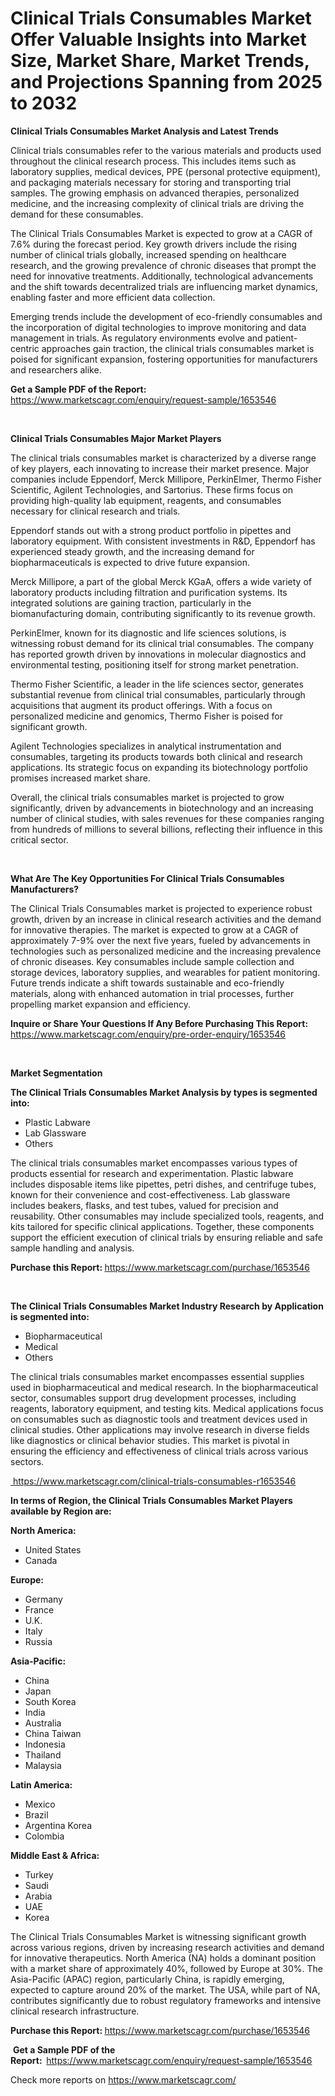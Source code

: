 <p><h1>Clinical Trials Consumables Market Offer Valuable Insights into Market Size, Market Share, Market Trends, and Projections Spanning from 2025 to 2032</h1></p><p><strong>Clinical Trials Consumables Market Analysis and Latest Trends</strong></p>
<p><p>Clinical trials consumables refer to the various materials and products used throughout the clinical research process. This includes items such as laboratory supplies, medical devices, PPE (personal protective equipment), and packaging materials necessary for storing and transporting trial samples. The growing emphasis on advanced therapies, personalized medicine, and the increasing complexity of clinical trials are driving the demand for these consumables.</p><p>The Clinical Trials Consumables Market is expected to grow at a CAGR of 7.6% during the forecast period. Key growth drivers include the rising number of clinical trials globally, increased spending on healthcare research, and the growing prevalence of chronic diseases that prompt the need for innovative treatments. Additionally, technological advancements and the shift towards decentralized trials are influencing market dynamics, enabling faster and more efficient data collection. </p><p>Emerging trends include the development of eco-friendly consumables and the incorporation of digital technologies to improve monitoring and data management in trials. As regulatory environments evolve and patient-centric approaches gain traction, the clinical trials consumables market is poised for significant expansion, fostering opportunities for manufacturers and researchers alike.</p></p>
<p><strong>Get a Sample PDF of the Report:&nbsp;</strong> <a href="https://www.marketscagr.com/enquiry/request-sample/1653546?utm_campaign=2650&utm_medium=2&utm_source=Github&utm_content=ia&utm_term=08032025&utm_id=clinical-trials-consumables">https://www.marketscagr.com/enquiry/request-sample/1653546</a></p>
<p>&nbsp;</p>
<p><strong>Clinical Trials Consumables Major Market Players</strong></p>
<p><p>The clinical trials consumables market is characterized by a diverse range of key players, each innovating to increase their market presence. Major companies include Eppendorf, Merck Millipore, PerkinElmer, Thermo Fisher Scientific, Agilent Technologies, and Sartorius. These firms focus on providing high-quality lab equipment, reagents, and consumables necessary for clinical research and trials.</p><p>Eppendorf stands out with a strong product portfolio in pipettes and laboratory equipment. With consistent investments in R&D, Eppendorf has experienced steady growth, and the increasing demand for biopharmaceuticals is expected to drive future expansion.</p><p>Merck Millipore, a part of the global Merck KGaA, offers a wide variety of laboratory products including filtration and purification systems. Its integrated solutions are gaining traction, particularly in the biomanufacturing domain, contributing significantly to its revenue growth.</p><p>PerkinElmer, known for its diagnostic and life sciences solutions, is witnessing robust demand for its clinical trial consumables. The company has reported growth driven by innovations in molecular diagnostics and environmental testing, positioning itself for strong market penetration.</p><p>Thermo Fisher Scientific, a leader in the life sciences sector, generates substantial revenue from clinical trial consumables, particularly through acquisitions that augment its product offerings. With a focus on personalized medicine and genomics, Thermo Fisher is poised for significant growth.</p><p>Agilent Technologies specializes in analytical instrumentation and consumables, targeting its products towards both clinical and research applications. Its strategic focus on expanding its biotechnology portfolio promises increased market share.</p><p>Overall, the clinical trials consumables market is projected to grow significantly, driven by advancements in biotechnology and an increasing number of clinical studies, with sales revenues for these companies ranging from hundreds of millions to several billions, reflecting their influence in this critical sector.</p></p>
<p>&nbsp;</p>
<p><strong>What Are The Key Opportunities For Clinical Trials Consumables Manufacturers?</strong></p>
<p><p>The Clinical Trials Consumables market is projected to experience robust growth, driven by an increase in clinical research activities and the demand for innovative therapies. The market is expected to grow at a CAGR of approximately 7-9% over the next five years, fueled by advancements in technologies such as personalized medicine and the increasing prevalence of chronic diseases. Key consumables include sample collection and storage devices, laboratory supplies, and wearables for patient monitoring. Future trends indicate a shift towards sustainable and eco-friendly materials, along with enhanced automation in trial processes, further propelling market expansion and efficiency.</p></p>
<p><strong>Inquire or Share Your Questions If Any Before Purchasing This Report:</strong> <a href="https://www.marketscagr.com/enquiry/pre-order-enquiry/1653546?utm_campaign=2650&utm_medium=2&utm_source=Github&utm_content=ia&utm_term=08032025&utm_id=clinical-trials-consumables">https://www.marketscagr.com/enquiry/pre-order-enquiry/1653546</a></p>
<p>&nbsp;</p>
<p><strong>Market Segmentation</strong></p>
<p><strong>The Clinical Trials Consumables Market Analysis by types is segmented into:</strong></p>
<p><ul><li>Plastic Labware</li><li>Lab Glassware</li><li>Others</li></ul></p>
<p><p>The clinical trials consumables market encompasses various types of products essential for research and experimentation. Plastic labware includes disposable items like pipettes, petri dishes, and centrifuge tubes, known for their convenience and cost-effectiveness. Lab glassware includes beakers, flasks, and test tubes, valued for precision and reusability. Other consumables may include specialized tools, reagents, and kits tailored for specific clinical applications. Together, these components support the efficient execution of clinical trials by ensuring reliable and safe sample handling and analysis.</p></p>
<p><strong>Purchase this Report:&nbsp;</strong><a href="https://www.marketscagr.com/purchase/1653546?utm_campaign=2650&utm_medium=2&utm_source=Github&utm_content=ia&utm_term=08032025&utm_id=clinical-trials-consumables">https://www.marketscagr.com/purchase/1653546</a></p>
<p>&nbsp;</p>
<p><strong>The Clinical Trials Consumables Market Industry Research by Application is segmented into:</strong></p>
<p><ul><li>Biopharmaceutical</li><li>Medical</li><li>Others</li></ul></p>
<p><p>The clinical trials consumables market encompasses essential supplies used in biopharmaceutical and medical research. In the biopharmaceutical sector, consumables support drug development processes, including reagents, laboratory equipment, and testing kits. Medical applications focus on consumables such as diagnostic tools and treatment devices used in clinical studies. Other applications may involve research in diverse fields like diagnostics or clinical behavior studies. This market is pivotal in ensuring the efficiency and effectiveness of clinical trials across various sectors.</p></p>
<p><a href="https://www.marketscagr.com/clinical-trials-consumables-r1653546?utm_campaign=2650&utm_medium=2&utm_source=Github&utm_content=ia&utm_term=08032025&utm_id=clinical-trials-consumables">&nbsp;https://www.marketscagr.com/clinical-trials-consumables-r1653546</a></p>
<p><strong>In terms of Region, the Clinical Trials Consumables Market Players available by Region are:</strong></p>
<p>
    <p> <strong> North America: </strong>
        <ul>
            <li>United States</li>
            <li>Canada</li>
        </ul>
        </p> 
    <p> <strong> Europe: </strong>
        <ul>
            <li>Germany</li>
            <li>France</li>
            <li>U.K.</li>
            <li>Italy</li>
            <li>Russia</li>
        </ul>
        </p> 
    <p> <strong> Asia-Pacific: </strong>
        <ul>
            <li>China</li>
            <li>Japan</li>
            <li>South Korea</li>
            <li>India</li>
            <li>Australia</li>
            <li>China Taiwan</li>
            <li>Indonesia</li>
            <li>Thailand</li>
            <li>Malaysia</li>
        </ul>
        </p> 
    <p> <strong> Latin America: </strong>
        <ul>
            <li>Mexico</li>
            <li>Brazil</li>
            <li>Argentina Korea</li>
            <li>Colombia</li>
        </ul>
        </p> 
    <p> <strong> Middle East & Africa: </strong>
        <ul>
            <li>Turkey</li>
            <li>Saudi</li>
            <li>Arabia</li>
            <li>UAE</li>
            <li>Korea</li>
        </ul>
    </p>
    </p>
<p><p>The Clinical Trials Consumables Market is witnessing significant growth across various regions, driven by increasing research activities and demand for innovative therapeutics. North America (NA) holds a dominant position with a market share of approximately 40%, followed by Europe at 30%. The Asia-Pacific (APAC) region, particularly China, is rapidly emerging, expected to capture around 20% of the market. The USA, while part of NA, contributes significantly due to robust regulatory frameworks and intensive clinical research infrastructure.</p></p>
<p><strong>Purchase this Report: </strong><a href="https://www.marketscagr.com/purchase/1653546?utm_campaign=2650&utm_medium=2&utm_source=Github&utm_content=ia&utm_term=08032025&utm_id=clinical-trials-consumables">https://www.marketscagr.com/purchase/1653546</a></p>
<p>&nbsp;<strong>Get a Sample PDF of the Report:&nbsp;&nbsp;</strong><a href="https://www.marketscagr.com/enquiry/request-sample/1653546?utm_campaign=2650&utm_medium=2&utm_source=Github&utm_content=ia&utm_term=08032025&utm_id=clinical-trials-consumables">https://www.marketscagr.com/enquiry/request-sample/1653546</a></p>
<p><strong></strong></p>
<p>Check more reports on <a href="https://www.marketscagr.com/?utm_campaign=2650&utm_medium=2&utm_source=Github&utm_content=ia&utm_term=08032025&utm_id=clinical-trials-consumables">https://www.marketscagr.com/</a></p>